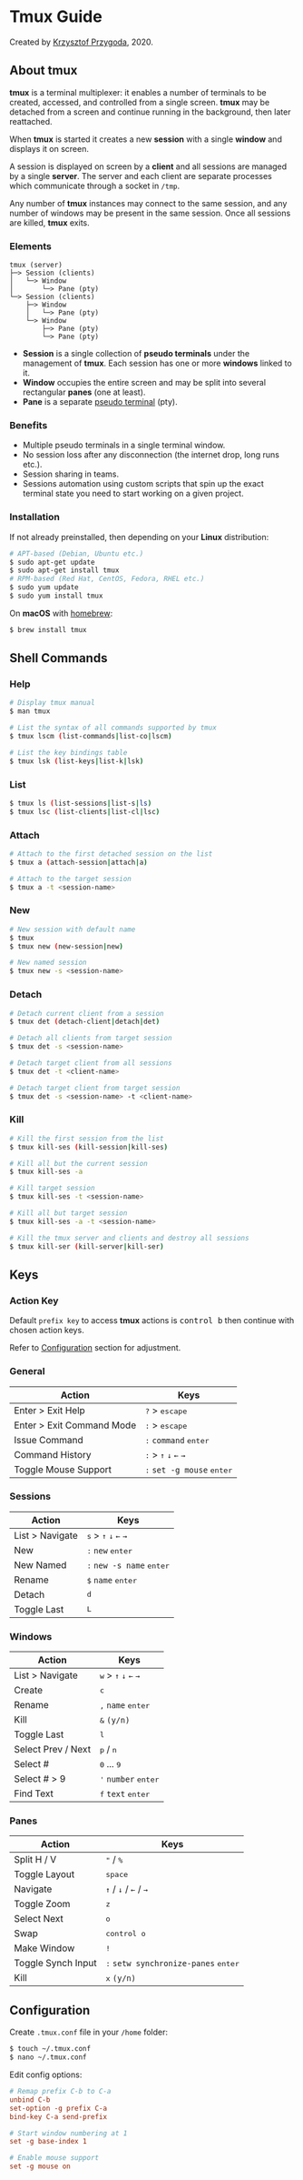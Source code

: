 # Tmux Guide

Created by [Krzysztof Przygoda](https://github.com/KrzysztofPrzygoda), 2020.

## About tmux
**tmux** is a terminal multiplexer: it enables a number of terminals to be created, accessed, and controlled from a single screen. **tmux** may be detached from a screen and continue running in the background, then later reattached.

When **tmux** is started it creates a new **session** with a single **window** and displays it on screen.

A session is displayed on screen by a **client** and all sessions are managed by a single **server**. The server and each client are separate processes which communicate through a socket in `/tmp`.

Any number of **tmux** instances may connect to the same session, and any number of windows may be present in the same session. Once all sessions are killed, **tmux** exits.

### Elements

```
tmux (server)
├─> Session (clients) 
│   └─> Window  
│       └─> Pane (pty)
└─> Session (clients)
    ├─> Window  
    │   └─> Pane (pty)  
    └─> Window  
        ├─> Pane (pty)  
        └─> Pane (pty)
```

- **Session** is a single collection of **pseudo terminals** under the management of **tmux**. Each session has one or more **windows** linked to it.
- **Window** occupies the entire screen and may be split into several rectangular **panes** (one at least).
- **Pane** is a separate [pseudo terminal](https://en.wikipedia.org/wiki/Pseudoterminal) (pty).

### Benefits

- Multiple pseudo terminals in a single terminal window.
- No session loss after any disconnection (the internet drop, long runs etc.).
- Session sharing in teams.
- Sessions automation using custom scripts that spin up the exact terminal state you need to start working on a given project.

### Installation

If not already preinstalled, then depending on your **Linux** distribution:
```bash
# APT-based (Debian, Ubuntu etc.)
$ sudo apt-get update
$ sudo apt-get install tmux
# RPM-based (Red Hat, CentOS, Fedora, RHEL etc.)
$ sudo yum update
$ sudo yum install tmux
```

On **macOS** with [homebrew](https://brew.sh/):
```zsh
$ brew install tmux
```

## Shell Commands

### Help

```bash
# Display tmux manual
$ man tmux

# List the syntax of all commands supported by tmux
$ tmux lscm (list-commands|list-co|lscm)

# List the key bindings table
$ tmux lsk (list-keys|list-k|lsk)
```

### List

```bash
$ tmux ls (list-sessions|list-s|ls)
$ tmux lsc (list-clients|list-cl|lsc)
```

### Attach

```sh
# Attach to the first detached session on the list
$ tmux a (attach-session|attach|a)

# Attach to the target session
$ tmux a -t <session-name>
```

### New

```bash
# New session with default name
$ tmux
$ tmux new (new-session|new)

# New named session
$ tmux new -s <session-name>
```

### Detach

```bash
# Detach current client from a session
$ tmux det (detach-client|detach|det)

# Detach all clients from target session
$ tmux det -s <session-name>

# Detach target client from all sessions
$ tmux det -t <client-name>

# Detach target client from target session
$ tmux det -s <session-name> -t <client-name>
```

### Kill

```bash
# Kill the first session from the list
$ tmux kill-ses (kill-session|kill-ses)

# Kill all but the current session
$ tmux kill-ses -a

# Kill target session
$ tmux kill-ses -t <session-name>

# Kill all but target session
$ tmux kill-ses -a -t <session-name>

# Kill the tmux server and clients and destroy all sessions
$ tmux kill-ser (kill-server|kill-ser)
```

## Keys

### Action Key

Default `prefix key` to access **tmux** actions is <kbd>control b</kbd> then continue with chosen action keys.

Refer to [Configuration](#configuration) section for adjustment.

### General

Action | Keys
--- | ---
Enter > Exit Help | <kbd>?</kbd> > <kbd>escape</kbd>
Enter > Exit Command Mode | <kbd>:</kbd> > <kbd>escape</kbd>
Issue Command | <kbd>:</kbd> `command` <kbd>enter</kbd>
Command History | <kbd>:</kbd> > <kbd>↑</kbd> <kbd>↓</kbd> <kbd>←</kbd> <kbd>→</kbd>
Toggle Mouse Support | <kbd>:</kbd> `set -g mouse` <kbd>enter</kbd>

### Sessions

Action | Keys
--- | ---
List > Navigate | <kbd>s</kbd> > <kbd>↑</kbd> <kbd>↓</kbd> <kbd>←</kbd> <kbd>→</kbd>
New | <kbd>:</kbd> `new` <kbd>enter</kbd>
New Named | <kbd>:</kbd> `new -s name` <kbd>enter</kbd>
Rename | <kbd>$</kbd> `name` <kbd>enter</kbd>
Detach | <kbd>d</kbd>
Toggle Last | <kbd>L</kbd>

### Windows

Action | Keys
--- | ---
List > Navigate | <kbd>w</kbd> > <kbd>↑</kbd> <kbd>↓</kbd> <kbd>←</kbd> <kbd>→</kbd>
Create | <kbd>c</kbd>
Rename | <kbd>,</kbd> `name` <kbd>enter</kbd>
Kill | <kbd>&</kbd> `(y/n)`
Toggle Last | <kbd>l</kbd>
Select Prev / Next | <kbd>p</kbd> / <kbd>n</kbd>
Select # | <kbd>0</kbd> ... <kbd>9</kbd>
Select # > 9 | <kbd>'</kbd> `number` <kbd>enter</kbd>
Find Text | <kbd>f</kbd> `text` <kbd>enter</kbd>

### Panes

Action | Keys
--- | ---
Split H / V  | <kbd>"</kbd> / <kbd>%</kbd>
Toggle Layout | <kbd>space</kbd>
Navigate | <kbd>↑</kbd> / <kbd>↓</kbd> / <kbd>←</kbd> / <kbd>→</kbd>
Toggle Zoom | <kbd>z</kbd>
Select Next | <kbd>o</kbd>
Swap | <kbd>control o</kbd>
Make Window  | <kbd>!</kbd>
Toggle Synch Input | <kbd>:</kbd> `setw synchronize-panes` <kbd>enter</kbd>
Kill | <kbd>x</kbd> `(y/n)`

## Configuration

Create `.tmux.conf` file in your `/home` folder:
```bash
$ touch ~/.tmux.conf
$ nano ~/.tmux.conf
```
Edit config options:
```conf
# Remap prefix C-b to C-a
unbind C-b
set-option -g prefix C-a
bind-key C-a send-prefix

# Start window numbering at 1
set -g base-index 1

# Enable mouse support
set -g mouse on
```